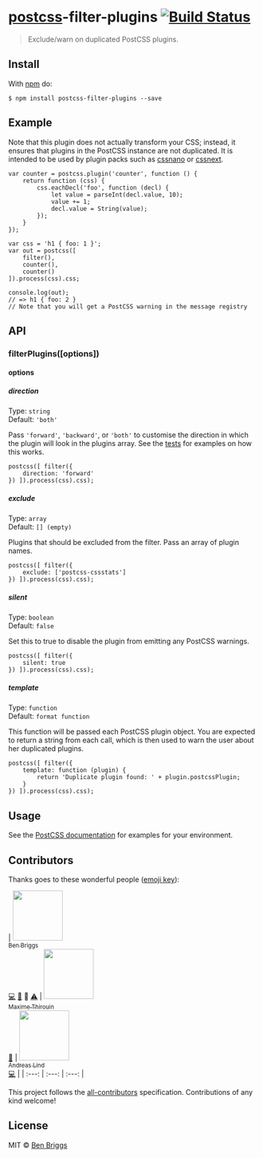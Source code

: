 <h1 id="postcsspostcss-filter-plugins-%21build-statusci"><a href="https://github.com/postcss/postcss">postcss</a>-filter-plugins <a href="https://travis-ci.org/postcss/postcss-filter-plugins"><img src="https://travis-ci.org/postcss/postcss-filter-plugins.svg?branch=master" alt="Build Status" /></a></h1>

<blockquote>
  <p>Exclude/warn on duplicated PostCSS plugins.</p>
</blockquote>

<h2 id="install">Install</h2>

<p>With <a href="https://npmjs.org/package/postcss-filter-plugins">npm</a> do:</p>

<pre><code class="console">$ npm install postcss-filter-plugins --save
</code></pre>

<h2 id="example">Example</h2>

<p>Note that this plugin does not actually transform your CSS; instead, it ensures
that plugins in the PostCSS instance are not duplicated. It is intended to be
used by plugin packs such as <a href="http://cssnano.co">cssnano</a> or <a href="http://cssnext.io">cssnext</a>.</p>

<pre><code class="js">var counter = postcss.plugin('counter', function () {
    return function (css) {
        css.eachDecl('foo', function (decl) {
            let value = parseInt(decl.value, 10);
            value += 1;
            decl.value = String(value);
        });
    }
});

var css = 'h1 { foo: 1 }';
var out = postcss([
    filter(),
    counter(),
    counter()
]).process(css).css;

console.log(out);
// =&gt; h1 { foo: 2 }
// Note that you will get a PostCSS warning in the message registry
</code></pre>

<h2 id="api">API</h2>

<h3 id="filterpluginsoptions">filterPlugins([options])</h3>

<h4 id="options">options</h4>

<h5 id="direction">direction</h5>

<p>Type: <code>string</code><br />
Default: <code>'both'</code></p>

<p>Pass <code>'forward'</code>, <code>'backward'</code>, or <code>'both'</code> to customise the direction in which the
plugin will look in the plugins array. See the <a href="src/__tests__">tests</a> for examples on how this
works.</p>

<pre><code class="js">postcss([ filter({
    direction: 'forward'
}) ]).process(css).css);
</code></pre>

<h5 id="exclude">exclude</h5>

<p>Type: <code>array</code><br />
Default: <code>[] (empty)</code></p>

<p>Plugins that should be excluded from the filter. Pass an array of plugin names.</p>

<pre><code class="js">postcss([ filter({
    exclude: ['postcss-cssstats']
}) ]).process(css).css);
</code></pre>

<h5 id="silent">silent</h5>

<p>Type: <code>boolean</code><br />
Default: <code>false</code></p>

<p>Set this to true to disable the plugin from emitting any PostCSS warnings.</p>

<pre><code class="js">postcss([ filter({
    silent: true
}) ]).process(css).css);
</code></pre>

<h5 id="template">template</h5>

<p>Type: <code>function</code><br />
Default: <code>format function</code></p>

<p>This function will be passed each PostCSS plugin object. You are expected to
return a string from each call, which is then used to warn the user about her
duplicated plugins.</p>

<pre><code class="js">postcss([ filter({
    template: function (plugin) {
        return 'Duplicate plugin found: ' + plugin.postcssPlugin;
    }
}) ]).process(css).css);
</code></pre>

<h2 id="usage">Usage</h2>

<p>See the <a href="https://github.com/postcss/postcss#usage">PostCSS documentation</a> for
examples for your environment.</p>

<h2 id="contributors">Contributors</h2>

<p>Thanks goes to these wonderful people (<a href="https://github.com/kentcdodds/all-contributors#emoji-key">emoji key</a>):</p>

<p><!-- ALL-CONTRIBUTORS-LIST:START - Do not remove or modify this section -->
| <a href="http://beneb.info"><img src="https://avatars.githubusercontent.com/u/1282980?v=3" width="100px;"/><br /><sub>Ben Briggs</sub></a><br /><a href="https://github.com/postcss/postcss-filter-plugins/commits?author=ben-eb">💻</a> <a href="https://github.com/postcss/postcss-filter-plugins/commits?author=ben-eb">📖</a> 👀 <a href="https://github.com/postcss/postcss-filter-plugins/commits?author=ben-eb">⚠️</a> | <a href="https://moox.io/"><img src="https://avatars.githubusercontent.com/u/157534?v=3" width="100px;"/><br /><sub>Maxime Thirouin</sub></a><br /><a href="https://github.com/postcss/postcss-filter-plugins/commits?author=MoOx">📖</a> | <a href="https://github.com/papandreou"><img src="https://avatars.githubusercontent.com/u/373545?v=3" width="100px;"/><br /><sub>Andreas Lind</sub></a><br /><a href="https://github.com/postcss/postcss-filter-plugins/commits?author=papandreou">💻</a> |
| :---: | :---: | :---: |
<!-- ALL-CONTRIBUTORS-LIST:END --></p>

<p>This project follows the <a href="https://github.com/kentcdodds/all-contributors">all-contributors</a> specification.
Contributions of any kind welcome!</p>

<h2 id="license">License</h2>

<p>MIT © <a href="http://beneb.info">Ben Briggs</a></p>
